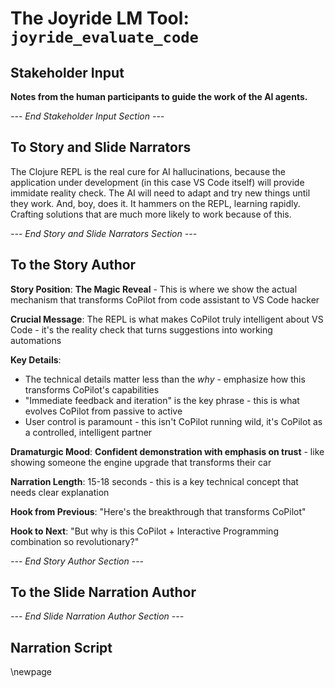 # The Joyride LM Tool: `joyride_evaluate_code`

## Stakeholder Input

**Notes from the human participants to guide the work of the AI agents.**

*--- End Stakeholder Input Section ---*

## To Story and Slide Narrators

The Clojure REPL is the real cure for AI hallucinations, because the application under development (in this case VS Code itself) will provide immidate reality check. The AI will need to adapt and try new things until they work. And, boy, does it. It hammers on the REPL, learning rapidly. Crafting solutions that are much more likely to work because of this.

*--- End Story and Slide Narrators Section ---*

## To the Story Author

**Story Position**: **The Magic Reveal** - This is where we show the actual mechanism that transforms CoPilot from code assistant to VS Code hacker

**Crucial Message**: The REPL is what makes CoPilot truly intelligent about VS Code - it's the reality check that turns suggestions into working automations

**Key Details**:
- The technical details matter less than the *why* - emphasize how this transforms CoPilot's capabilities
- "Immediate feedback and iteration" is the key phrase - this is what evolves CoPilot from passive to active
- User control is paramount - this isn't CoPilot running wild, it's CoPilot as a controlled, intelligent partner

**Dramaturgic Mood**: **Confident demonstration with emphasis on trust** - like showing someone the engine upgrade that transforms their car

**Narration Length**: 15-18 seconds - this is a key technical concept that needs clear explanation

**Hook from Previous**: "Here's the breakthrough that transforms CoPilot"

**Hook to Next**: "But why is this CoPilot + Interactive Programming combination so revolutionary?"

*--- End Story Author Section ---*

## To the Slide Narration Author

*--- End Slide Narration Author Section ---*

## Narration Script

\newpage